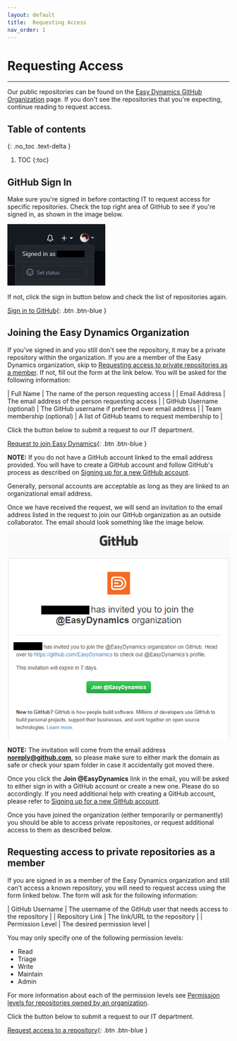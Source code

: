 ```yaml
---
layout: default
title:  Requesting Access
nav_order: 1
---
```

# Requesting Access
--- 
Our public repositories can be found on the [Easy Dynamics GitHub Organization](https://github.com/EasyDynamics) 
page. If you don't see the repositories that you're expecting, continue reading to request access.


## Table of contents
{: .no_toc .text-delta }

1. TOC
{:toc}

## GitHub Sign In
Make sure you're signed in before contacting IT to request access for specific repositories.
Check the top right area of GitHub to see if you're signed in, as shown in the image below.

![Signed In Profile](/assets/images/signed-in-profile.png)

If not, click the sign in button below and check the list of repositories again.

[Sign in to GitHub](https://github.com/login?return_to=%2FEasyDynamics){: .btn .btn-blue }

## Joining the Easy Dynamics Organization

If you've signed in and you still don't see the repository, it may be a private repository 
within the organization. If you are a member of the Easy Dynamics organization, skip to
[Requesting access to private repositories as a member](#requesting-access-to-private-repositories-as-a-member).
If not, fill out the form at the link below. You will be asked for the following information:

| Full Name                     | The name of the person requesting access              |
| Email Address                 | The email address of the person requesting access     |
| GitHub Username (optional)    | The GitHub username if preferred over email address   |
| Team membership (optional)    | A list of GitHub teams to request membership to       |

Click the button below to submit a request to our IT department.

[Request to join Easy Dynamics](https://forms.office.com/Pages/ResponsePage.aspx?id=8Wo4mFHcgkyTO7heYqkRyjhRBif4ALJMuscRyCOYweNUMzVRSDBIVktTNTNOMUlGMTVSSENIWE9SMCQlQCN0PWcu){: .btn .btn-blue }

**NOTE:** If you do not have a GitHub account linked to the email address provided. 
You will have to create a GitHub account and follow GitHub's process as described 
on [Signing up for a new GitHub account](https://docs.github.com/en/free-pro-team@latest/github/getting-started-with-github/signing-up-for-a-new-github-account).

Generally, personal accounts are acceptable as long as they are linked to an organizational email address.

Once we have received the request, we will send an invitation to the email address listed 
in the request to join our GitHub organization as an outside collaborator. The email should look
something like the image below.

![GitHub Invitation](/assets/images/github-invitation.png)

**NOTE:** The invitation will come from the email address **noreply@github.com**, so please make sure
to either mark the domain as safe or check your spam folder in case it accidentally got moved there.

Once you click the **Join @EasyDynamics** link in the email, you will be asked to either sign in with 
a GitHub account or create a new one. Please do so accordingly. If you need additional help with creating
a GitHub account, please refer to
[Signing up for a new GitHub account](https://docs.github.com/en/free-pro-team@latest/github/getting-started-with-github/signing-up-for-a-new-github-account).

Once you have joined the organization (either temporarily or permanently) you should be able to access private repositories, or
request additional access to them as described below.

## Requesting access to private repositories as a member

If you are signed in as a member of the Easy Dynamics organization and still can't access a known repository, you will need to request access using the form linked below. The form will ask for the following information:

| GitHub Username  | The username of the GitHub user that needs access to the repository   |
| Repository Link  | The link/URL to the repository                                        |
| Permission Level | The desired permission level                                          |

You may only specify one of the following permission levels:
- Read
- Triage
- Write
- Maintain
- Admin

For more information about each of the permission levels see [Permission levels for repositories owned by an organization](https://docs.github.com/en/free-pro-team@latest/github/setting-up-and-managing-organizations-and-teams/repository-permission-levels-for-an-organization#permission-levels-for-repositories-owned-by-an-organization).

Click the button below to submit a request to our IT department.

[Request access to a repository](https://forms.office.com/Pages/ResponsePage.aspx?id=8Wo4mFHcgkyTO7heYqkRyjhRBif4ALJMuscRyCOYweNUM1JDWUJNTDJDRDZEUUY1UkhNMFZZVlpUWSQlQCN0PWcu){: .btn .btn-blue }